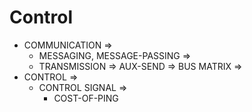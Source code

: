 Control
=======
* COMMUNICATION =>
  * MESSAGING, MESSAGE-PASSING =>
  * TRANSMISSION => AUX-SEND => BUS MATRIX =>
* CONTROL =>
  * CONTROL SIGNAL =>
    * COST-OF-PING
